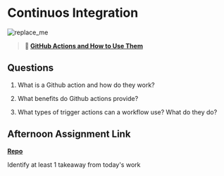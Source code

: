 # Continuos Integration

![replace_me](https://codeworks.blob.core.windows.net/public/assets/img/illustrations/placeholder.svg)

> **📖 [GitHub Actions and How to Use Them](https://codeworksacademy.com/fs-student-guide/resources/wk8-9/05-Github-Actions)**

## Questions

1. What is a Github action and how do they work?

2. What benefits do Github actions provide?

3. What types of trigger actions can a workflow use? What do they do?

## Afternoon Assignment Link

**[Repo](https://github.com/Andrew-Greenlaw/<ASSIGNMENT_REPO>)**

Identify at least 1 takeaway from today's work
